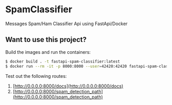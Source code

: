 # SpamClassifier
Messages Spam/Ham Classifier Api using FastApi/Docker


## Want to use this project?

Build the images and run the containers:

```sh
$ docker build . -t fastapi-spam-classifier:latest
$ docker run --rm -it -p 8000:8000 --user=42420:42420 fastapi-spam-classifier:latest
```

Test out the following routes:

1. [http://0.0.0.0:8000/docs](http://0.0.0.0:8000/docs)
1. [http://0.0.0.0:8000/spam_detection_path](http://0.0.0.0:8000/spam_detection_path)
